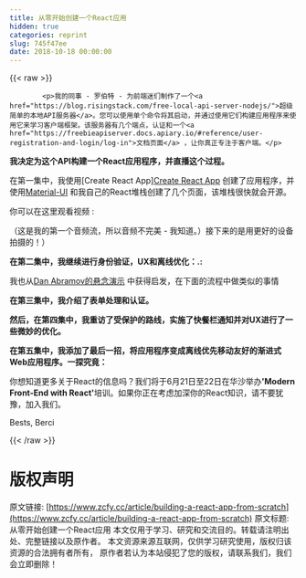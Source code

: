 ```yaml
---
title: 从零开始创建一个React应用
hidden: true
categories: reprint
slug: 745f47ee
date: 2018-10-18 00:00:00
---
```


{{< raw >}}

            <p>我的同事 - 罗伯特 - 为前端迷们制作了一个<a href="https://blog.risingstack.com/free-local-api-server-nodejs/">超级简单的本地API服务器</a>。您可以使用单个命令将其启动，并通过使用它们构建应用程序来使用它来学习客户端框架。该服务器有几个端点，认证和一个<a href="https://freebieapiserver.docs.apiary.io/#reference/user-registration-and-login/log-in">文档页面</a> ，让你真正专注于客户端。</p>
<p><strong>我决定为这个API构建一个React应用程序，并直播这个过程。</strong></p>
<p>在第一集中，我使用[Create React App]<a href="https://github.com/facebook/create-react-app">Create React App</a> 创建了应用程序，并使用<a href="http://www.material-ui.com/#/">Material-UI</a> 和我自己的React堆栈创建了几个页面，该堆栈很快就会开源。</p>
<p>你可以在这里观看视频 :</p>
<p>（这是我的第一个音频流，所以音频不完美 - 我知道。）接下来的是用更好的设备拍摄的！）</p>
<p><strong>在第二集中，我继续进行身份验证，UX和离线优化：.:</strong></p>
<p>我也从<a href="https://www.youtube.com/watch?v=v6iR3Zk4oDY">Dan Abramov的悬念演示</a> 中获得启发，在下面的流程中做类似的事情</p>
<p><strong>在第三集中，我介绍了表单处理和认证。</strong></p>
<p><strong>然后，在第四集中，我重访了受保护的路线，实施了快餐栏通知并对UX进行了一些微妙的优化。</strong></p>
<p><strong>在第五集中，我添加了最后一招，将应用程序变成离线优先移动友好的渐进式Web应用程序。一探究竟：</strong> </p>
<p>你想知道更多关于React的信息吗？我们将于6月21日至22日在华沙举办<strong>'Modern Front-End with React'</strong>培训。如果你正在考虑加深你的React知识，请不要犹豫，加入我们。</p>
<p>Bests, Berci</p>

          
{{< /raw >}}

# 版权声明
原文链接: [https://www.zcfy.cc/article/building-a-react-app-from-scratch](https://www.zcfy.cc/article/building-a-react-app-from-scratch)
原文标题: 从零开始创建一个React应用
本文仅用于学习、研究和交流目的。转载请注明出处、完整链接以及原作者。
本文资源来源互联网，仅供学习研究使用，版权归该资源的合法拥有者所有，
原作者若认为本站侵犯了您的版权，请联系我们，我们会立即删除！
